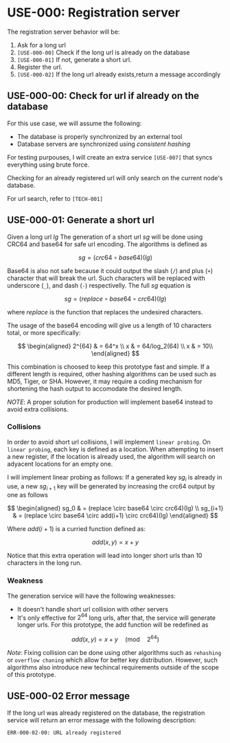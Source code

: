 # USE-000: Registration server
The registration server behavior will be:

1. Ask for a long url 
1. `[USE-000-00]` Check if the long url is already on
the database 
1. `[USE-000-01]` If not, generate a short url.
1. Register the url.
1. `[USE-000-02]` If the long url already exists,return a message accordingly


## USE-000-00: Check for url if already on the database
For this use case, we will assume the following:

+ The database is properly synchronized by an external tool 
+ Database servers are synchronized using *consistent hashing*

For testing purpouses, I will create an extra service `[USE-007]` that syncs
everything using brute force.

Checking for an already registered url will only search on the current node's
database.

For url search, refer to `[TECH-001]`

## USE-000-01: Generate a short url
Given a long url $lg$ The generation of a short url $sg$ will be done using
CRC64 and base64 for safe url encoding. The algorithms is defined as 

$$
sg = (crc64 \circ base64)(lg)
$$

Base64 is also not safe because it could output the slash (`/`) and plus (`+`)
character that will break the url. Such characters will be replaced with 
underscore (`_`), and dash (`-`) respectivelly. The full $sg$ equation is

$$
sg = (replace \circ base64 \circ crc64)(lg)
$$

where $replace$ is the function that replaces the undesired characters.

The usage of the base64 encoding will give us a length of 10 characters total,
or more specifically:

$$
\begin{aligned} 
2^{64} & = 64^x \\
x & = 64/log_2(64) \\
x & = 10\\
\end{aligned}
$$

This combination is choosed to keep this prototype fast and simple. If a
different length is required, other hashing algorithms can be used such as
MD5, Tiger, or SHA. However, it may require a coding mechanism for shortening
the hash output to accomodate the desired length.

*NOTE*: A proper solution for production will implement base64 instead to avoid extra
collisions.

### Collisions
In order to avoid short url collisions, I will implement `linear probing`. 
On `linear probing`, each key is defined as a location. When attempting to 
insert a new register, if the location is already used, the algorithm will
search on adyacent locations for an empty one.

I will implement linear probing as follows: If a generated key $sg_i$ is already
in use, a new $sg_{i+1}$ key will be generated by increasing the crc64 output
by one as follows

$$ 
\begin{aligned}
sg_0 & = (replace \circ base64 \circ crc64)(lg) \\
sg_{i+1} & = (replace \circ base64 \circ add(i+1) \circ crc64)(lg)
\end{aligned}
$$

Where $add(i+1)$ is a curried function defined as:

$$
add(x, y) = x + y
$$

Notice that this extra operation will lead into longer short urls than 10
characters in the long run.

### Weakness
The generation service will have the following weaknesses:

+ It doesn't handle short url collision with other servers
+ It's only effective for $2^{64}$ long urls, after that, the service will
generate longer urls. For this prototype, the add function will be redefined as

$$
add(x, y) = x + y\quad (\textrm{mod}\quad 2^{64})
$$

*Note:* Fixing collision can be done using other algorithms such as `rehashing`
or `overflow chaning` which allow for better key distribution. However, such 
algorithms also introduce new techincal requirements outside of the scope of
this prototype.

## USE-000-02 Error message
If the long url was already registered on the database, the registration service
will return an error message with the following description:

    ERR-000-02-00: URL already registered
